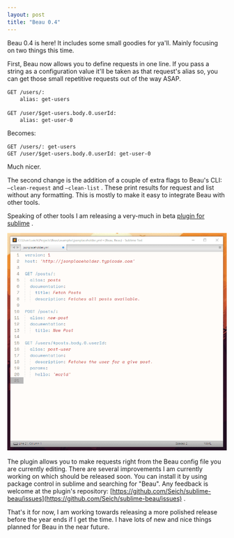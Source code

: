 ```yaml
---
layout: post
title: "Beau 0.4"
---
```


Beau 0.4 is here! It includes some small goodies for ya'll. Mainly focusing on two things this time.

First, Beau now allows you to define requests in one line. If you pass a string as a configuration value it'll be taken as that request's alias so, you can get those small repetitive requests out of the way ASAP.

    GET /users/:
    	alias: get-users

    GET /user/$get-users.body.0.userId:
    	alias: get-user-0

Becomes:

    GET /users/: get-users
    GET /user/$get-users.body.0.userId: get-user-0

Much nicer.

The second change is the addition of a couple of extra flags to Beau's CLI: `—clean-request` and `—clean-list` . These print results for request and list without any formatting. This is mostly to make it easy to integrate Beau with other tools.

Speaking of other tools I am releasing a very-much in beta [plugin for sublime](https://github.com/Seich/sublime-beau) .

![Beau for Sublime demo](https://raw.githubusercontent.com/Seich/sublime-beau/master/images/demo.gif)

The plugin allows you to make requests right from the Beau config file you are currently editing. There are several improvements I am currently working on which should be released soon. You can install it by using package control in sublime and searching for "Beau". Any feedback is welcome at the plugin's repository: [https://github.com/Seich/sublime-beau/issues](https://github.com/Seich/sublime-beau/issues) .

That's it for now, I am working towards releasing a more polished release before the year ends if I get the time. I have lots of new and nice things planned for Beau in the near future.
